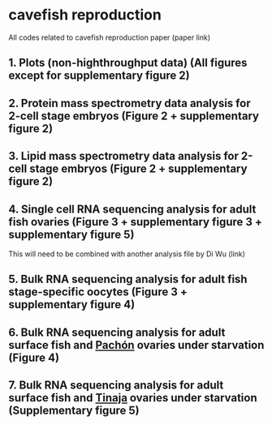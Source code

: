 # cavefish reproduction
All codes related to cavefish reproduction paper
(paper link)

## 1. Plots (non-highthroughput data) (All figures except for supplementary figure 2)
## 2. Protein mass spectrometry data analysis for 2-cell stage embryos (Figure 2 + supplementary figure 2)
## 3. Lipid mass spectrometry data analysis for 2-cell stage embryos (Figure 2 + supplementary figure 2)
## 4. Single cell RNA sequencing analysis for adult fish ovaries (Figure 3 + supplementary figure 3 + supplementary figure 5)
This will need to be combined with another analysis file by Di Wu (link)
## 5. Bulk RNA sequencing analysis for adult fish stage-specific oocytes (Figure 3 + supplementary figure 4)
## 6. Bulk RNA sequencing analysis for adult surface fish and <ins>Pachón</ins> ovaries under starvation (Figure 4)
## 7. Bulk RNA sequencing analysis for adult surface fish and <ins>Tinaja</ins> ovaries under starvation (Supplementary figure 5)
